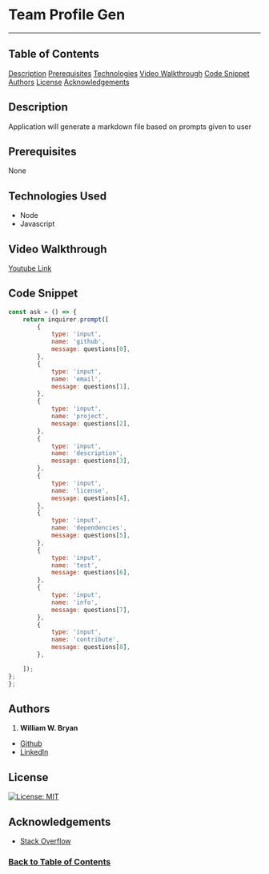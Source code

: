 # Team Profile Gen

----------------------

## Table of Contents

[Description](#Description)
[Prerequisites](#Prerequisites)
[Technologies](#Technologies)
[Video Walkthrough](#Video-Walktrough)
[Code Snippet](#Code-Snippet)
[Authors](#Authors)
[License](#License)
[Acknowledgements](#Acknowledgements)

## Description

Application will generate a markdown file based on prompts given to user

## Prerequisites

None

## Technologies Used

- Node
- Javascript

## Video Walkthrough

[Youtube Link](https://youtu.be/FE3puOtUL-s)

## Code Snippet

```Javascript
const ask = () => {
    return inquirer.prompt([
        {
            type: 'input',
            name: 'github',
            message: questions[0],
        },
        {
            type: 'input',
            name: 'email',
            message: questions[1],
        },
        {
            type: 'input',
            name: 'project',
            message: questions[2],
        },
        {
            type: 'input',
            name: 'description',
            message: questions[3],
        },
        {
            type: 'input',
            name: 'license',
            message: questions[4],
        },
        {
            type: 'input',
            name: 'dependencies',
            message: questions[5],
        },
        {
            type: 'input',
            name: 'test',
            message: questions[6],
        },
        {
            type: 'input',
            name: 'info',
            message: questions[7],
        },
        {
            type: 'input',
            name: 'contribute',
            message: questions[8],
        },

    ]);
};
};
```

## Authors

1. **William W. Bryan**

- [Github](https://github.com/WeiLiBryan)
- [LinkedIn](https://www.linkedin.com/in/william-bryan-72730019a/)

## License

[![License: MIT](https://img.shields.io/badge/License-MIT-yellow.svg)](https://opensource.org/licenses/MIT)

## Acknowledgements

- [Stack Overflow](https://stackoverflow.com)

### [Back to Table of Contents](#table-of-contents)